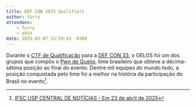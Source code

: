 ```yaml
---
title: DEF CON 2025 Qualifiers
author: furry
attendees:
    - furry
    - abin
date: 2025-05-07 13:59:43 -0300
---
```


Durante o [CTF de Qualificação](https://nautilus.institute/dc2025/) para a 
[DEF CON 33](https://defcon.org/html/defcon-33/dc-33-index.html), o GELOS foi
um dos grupos que compôs o [Pwn de Queijo](https://linktr.ee/pwndequeijo), time
brasileiro que obteve a décima-sétima posição ao final do evento. Dentre mil
equipes do mundo todo, a posição conquistada pelo time foi a melhor na história
da participação do Brasil no evento[^1].

[^1]: [IFSC USP CENTRAL DE NOTÍCIAS - Em 23 de abril de 2025](https://www.linkedin.com/posts/instituto-de-f%C3%ADsica-de-s%C3%A3o-carlos-ifsc-usp-central-de-not%C3%ADcias-5983b62ba_entre-mil-times-inscritos-equipe-brasileira-activity-7320219530562052096-d52e/)
